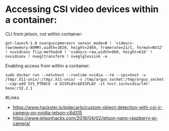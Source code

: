 # Accessing CSI video devices within a container:

 CLI from jetson, not within container:  

```
gst-launch-1.0 nvarguscamerasrc sensor_mode=0 ! 'video/x-raw(memory:NVMM),width=3820, height=2464, framerate=21/1, format=NV12' ! nvvidconv flip-method=0 ! 'video/x-raw,width=960, height=616' ! nvvidconv ! nvegltransform ! nveglglessink -e
```
 
Enabling access from within a container:
```
sudo docker run --net=host --runtime nvidia --rm --ipc=host -v /tmp/.X11-unix/:/tmp/.X11-unix/ -v /tmp/argus_socket:/tmp/argus_socket --cap-add SYS_PTRACE -e DISPLAY=$DISPLAY -it nvcr.io/nvidia/l4t-base:r32.2.1
```



#Links
 - <https://www.hackster.io/pjdecarlo/custom-object-detection-with-csi-ir-camera-on-nvidia-jetson-c6d315>
 - <https://www.jetsonhacks.com/2019/04/02/jetson-nano-raspberry-pi-camera/>
 
